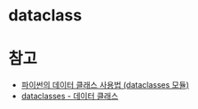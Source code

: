 # dataclass

# 참고
* [파이썬의 데이터 클래스 사용법 (dataclasses 모듈)](https://www.daleseo.com/python-dataclasses/)
* [dataclasses - 데이터 클래스](https://docs.python.org/ko/3.7/library/dataclasses.html)
